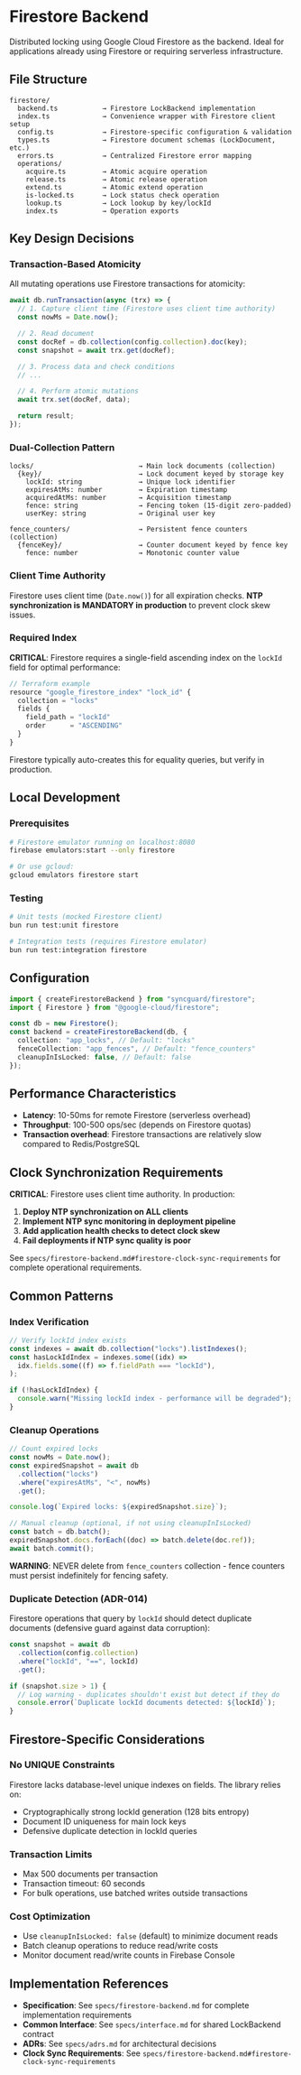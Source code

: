 # Firestore Backend

Distributed locking using Google Cloud Firestore as the backend. Ideal for applications already using Firestore or requiring serverless infrastructure.

## File Structure

```text
firestore/
  backend.ts           → Firestore LockBackend implementation
  index.ts             → Convenience wrapper with Firestore client setup
  config.ts            → Firestore-specific configuration & validation
  types.ts             → Firestore document schemas (LockDocument, etc.)
  errors.ts            → Centralized Firestore error mapping
  operations/
    acquire.ts         → Atomic acquire operation
    release.ts         → Atomic release operation
    extend.ts          → Atomic extend operation
    is-locked.ts       → Lock status check operation
    lookup.ts          → Lock lookup by key/lockId
    index.ts           → Operation exports
```

## Key Design Decisions

### Transaction-Based Atomicity

All mutating operations use Firestore transactions for atomicity:

```typescript
await db.runTransaction(async (trx) => {
  // 1. Capture client time (Firestore uses client time authority)
  const nowMs = Date.now();

  // 2. Read document
  const docRef = db.collection(config.collection).doc(key);
  const snapshot = await trx.get(docRef);

  // 3. Process data and check conditions
  // ...

  // 4. Perform atomic mutations
  await trx.set(docRef, data);

  return result;
});
```

### Dual-Collection Pattern

```text
locks/                          → Main lock documents (collection)
  {key}/                        → Lock document keyed by storage key
    lockId: string              → Unique lock identifier
    expiresAtMs: number         → Expiration timestamp
    acquiredAtMs: number        → Acquisition timestamp
    fence: string               → Fencing token (15-digit zero-padded)
    userKey: string             → Original user key

fence_counters/                 → Persistent fence counters (collection)
  {fenceKey}/                   → Counter document keyed by fence key
    fence: number               → Monotonic counter value
```

### Client Time Authority

Firestore uses client time (`Date.now()`) for all expiration checks. **NTP synchronization is MANDATORY in production** to prevent clock skew issues.

### Required Index

**CRITICAL**: Firestore requires a single-field ascending index on the `lockId` field for optimal performance:

```typescript
// Terraform example
resource "google_firestore_index" "lock_id" {
  collection = "locks"
  fields {
    field_path = "lockId"
    order      = "ASCENDING"
  }
}
```

Firestore typically auto-creates this for equality queries, but verify in production.

## Local Development

### Prerequisites

```bash
# Firestore emulator running on localhost:8080
firebase emulators:start --only firestore

# Or use gcloud:
gcloud emulators firestore start
```

### Testing

```bash
# Unit tests (mocked Firestore client)
bun run test:unit firestore

# Integration tests (requires Firestore emulator)
bun run test:integration firestore
```

## Configuration

```typescript
import { createFirestoreBackend } from "syncguard/firestore";
import { Firestore } from "@google-cloud/firestore";

const db = new Firestore();
const backend = createFirestoreBackend(db, {
  collection: "app_locks", // Default: "locks"
  fenceCollection: "app_fences", // Default: "fence_counters"
  cleanupInIsLocked: false, // Default: false
});
```

## Performance Characteristics

- **Latency**: 10-50ms for remote Firestore (serverless overhead)
- **Throughput**: 100-500 ops/sec (depends on Firestore quotas)
- **Transaction overhead**: Firestore transactions are relatively slow compared to Redis/PostgreSQL

## Clock Synchronization Requirements

**CRITICAL**: Firestore uses client time authority. In production:

1. **Deploy NTP synchronization on ALL clients**
2. **Implement NTP sync monitoring in deployment pipeline**
3. **Add application health checks to detect clock skew**
4. **Fail deployments if NTP sync quality is poor**

See `specs/firestore-backend.md#firestore-clock-sync-requirements` for complete operational requirements.

## Common Patterns

### Index Verification

```typescript
// Verify lockId index exists
const indexes = await db.collection("locks").listIndexes();
const hasLockIdIndex = indexes.some((idx) =>
  idx.fields.some((f) => f.fieldPath === "lockId"),
);

if (!hasLockIdIndex) {
  console.warn("Missing lockId index - performance will be degraded");
}
```

### Cleanup Operations

```typescript
// Count expired locks
const nowMs = Date.now();
const expiredSnapshot = await db
  .collection("locks")
  .where("expiresAtMs", "<", nowMs)
  .get();

console.log(`Expired locks: ${expiredSnapshot.size}`);

// Manual cleanup (optional, if not using cleanupInIsLocked)
const batch = db.batch();
expiredSnapshot.docs.forEach((doc) => batch.delete(doc.ref));
await batch.commit();
```

**WARNING**: NEVER delete from `fence_counters` collection - fence counters must persist indefinitely for fencing safety.

### Duplicate Detection (ADR-014)

Firestore operations that query by `lockId` should detect duplicate documents (defensive guard against data corruption):

```typescript
const snapshot = await db
  .collection(config.collection)
  .where("lockId", "==", lockId)
  .get();

if (snapshot.size > 1) {
  // Log warning - duplicates shouldn't exist but detect if they do
  console.error(`Duplicate lockId documents detected: ${lockId}`);
}
```

## Firestore-Specific Considerations

### No UNIQUE Constraints

Firestore lacks database-level unique indexes on fields. The library relies on:

- Cryptographically strong lockId generation (128 bits entropy)
- Document ID uniqueness for main lock keys
- Defensive duplicate detection in lockId queries

### Transaction Limits

- Max 500 documents per transaction
- Transaction timeout: 60 seconds
- For bulk operations, use batched writes outside transactions

### Cost Optimization

- Use `cleanupInIsLocked: false` (default) to minimize document reads
- Batch cleanup operations to reduce read/write costs
- Monitor document read/write counts in Firebase Console

## Implementation References

- **Specification**: See `specs/firestore-backend.md` for complete implementation requirements
- **Common Interface**: See `specs/interface.md` for shared LockBackend contract
- **ADRs**: See `specs/adrs.md` for architectural decisions
- **Clock Sync Requirements**: See `specs/firestore-backend.md#firestore-clock-sync-requirements`
